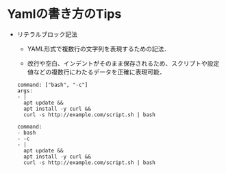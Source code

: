 # Yamlの書き方のTips

- リテラルブロック記法

    - YAML形式で複数行の文字列を表現するための記法．
    
    - 改行や空白、インデントがそのまま保存されるため、スクリプトや設定値などの複数行にわたるデータを正確に表現可能．

    ```
    command: ["bash", "-c"]
    args:
    - |
      apt update &&
      apt install -y curl &&
      curl -s http://example.com/script.sh | bash
    ```
    ```
    command:
    - bash
    - -c
    - |
      apt update &&
      apt install -y curl &&
      curl -s http://example.com/script.sh | bash

    ```